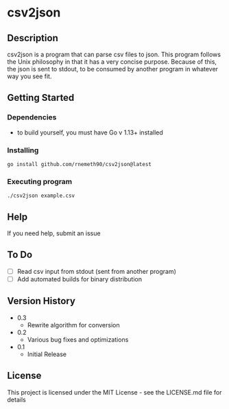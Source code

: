 # csv2json

## Description
csv2json is a program that can parse csv files to json. This program follows the Unix philosophy in that it has a very concise purpose. Because of this, the json is sent to stdout, to be consumed by another program in whatever way you see fit.

## Getting Started

### Dependencies
* to build yourself, you must have Go v 1.13+ installed

### Installing
```
go install github.com/rnemeth90/csv2json@latest
```
### Executing program
```
./csv2json example.csv
```
## Help
If you need help, submit an issue

## To Do
- [ ] Read csv input from stdout (sent from another program)
- [ ] Add automated builds for binary distribution

## Version History
* 0.3
  * Rewrite algorithm for conversion
* 0.2
    * Various bug fixes and optimizations
* 0.1
    * Initial Release

## License
This project is licensed under the MIT License - see the LICENSE.md file for details
